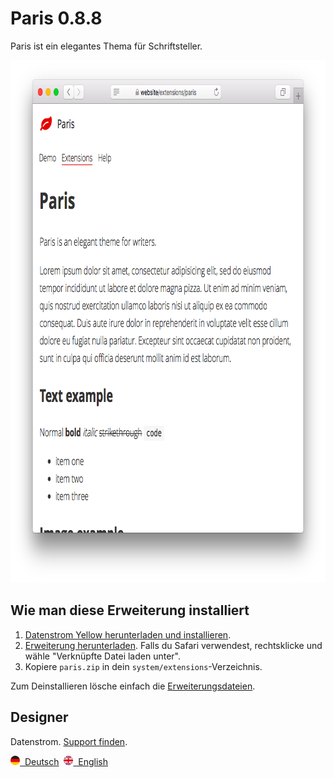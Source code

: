 Paris 0.8.8
===========
Paris ist ein elegantes Thema für Schriftsteller.

<p align="center"><img src="paris-screenshot.png?raw=true" width="795" height="836" alt="Bildschirmfoto"></p>

## Wie man diese Erweiterung installiert

1. [Datenstrom Yellow herunterladen und installieren](https://github.com/datenstrom/yellow/).
2. [Erweiterung herunterladen](https://github.com/datenstrom/yellow-extensions/raw/master/zip/paris.zip). Falls du Safari verwendest, rechtsklicke und wähle "Verknüpfte Datei laden unter".
3. Kopiere `paris.zip` in dein `system/extensions`-Verzeichnis.

Zum Deinstallieren lösche einfach die [Erweiterungsdateien](extension.ini).

## Designer

Datenstrom. [Support finden](https://datenstrom.se/de/yellow/help/).

<p>
<a href="README-de.md"><img src="https://raw.githubusercontent.com/datenstrom/yellow-extensions/master/features/help/language-de.png" width="15" height="15" alt="Deutsch">&nbsp; Deutsch</a>&nbsp;
<a href="README.md"><img src="https://raw.githubusercontent.com/datenstrom/yellow-extensions/master/features/help/language-en.png" width="15" height="15" alt="English">&nbsp; English</a>&nbsp;
</p>
